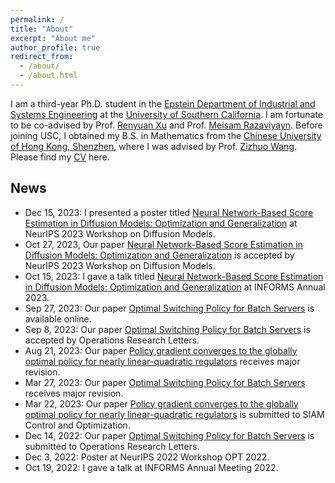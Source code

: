 ```yaml
---
permalink: /
title: "About"
excerpt: "About me"
author_profile: true
redirect_from: 
  - /about/
  - /about.html
---
```


I am a third-year Ph.D. student in the [Epstein Department of Industrial and Systems Engineering](https://ise.usc.edu/) at the [University of Southern California](https://usc.edu/). I am fortunate to be co-advised by Prof. [Renyuan Xu](https://renyuanxu.github.io/index.html) and Prof. [Meisam Razaviyayn](https://sites.usc.edu/razaviyayn/). Before joining USC, I obtained my B.S. in Mathematics from the [Chinese University of Hong Kong, Shenzhen](https://cuhk.edu.cn/), where I was advised by Prof. [Zizhuo Wang](https://mypage.cuhk.edu.cn/academics/wangzizhuo/). Please find my [CV](./files/CV_Yinbin_Han_01122024.pdf) here. 

## News
* Dec 15, 2023: I presented a poster titled [Neural Network-Based Score Estimation in Diffusion Models: Optimization and Generalization]() at NeurIPS 2023 Workshop on Diffusion Models.
* Oct 27, 2023, Our paper [Neural Network-Based Score Estimation in Diffusion Models: Optimization and Generalization]() is accepted by NeurIPS 2023 Workshop on Diffusion Models.
* Oct 15, 2023: I gave a talk titled [Neural Network-Based Score Estimation in Diffusion Models: Optimization and Generalization]() at INFORMS Annual 2023.
* Sep 27, 2023: Our paper [Optimal Switching Policy for Batch Servers](https://www.sciencedirect.com/science/article/abs/pii/S0167637723001578) is available online.
* Sep 8, 2023: Our paper [Optimal Switching Policy for Batch Servers](https://www.sciencedirect.com/science/article/abs/pii/S0167637723001578) is accepted by Operations Research Letters.
* Aug 21, 2023: Our paper [Policy gradient converges to the globally optimal policy for nearly
linear-quadratic regulators](https://arxiv.org/pdf/2303.08431.pdf) receives major revision.
* Mar 27, 2023: Our paper [Optimal Switching Policy for Batch Servers](https://papers.ssrn.com/sol3/papers.cfm?abstract_id=4566576) receives major revision.
* Mar 22, 2023: Our paper [Policy gradient converges to the globally optimal policy for nearly
linear-quadratic regulators](https://arxiv.org/pdf/2303.08431.pdf) is submitted to SIAM Control and Optimization.
* Dec 14, 2022: Our paper [Optimal Switching Policy for Batch Servers](https://papers.ssrn.com/sol3/papers.cfm?abstract_id=4566576) is submitted to Operations Research Letters.
* Dec 3, 2022: Poster at NeurIPS 2022 Workshop OPT 2022.
* Oct 19, 2022: I gave a talk at INFORMS Annual Meeting 2022.

